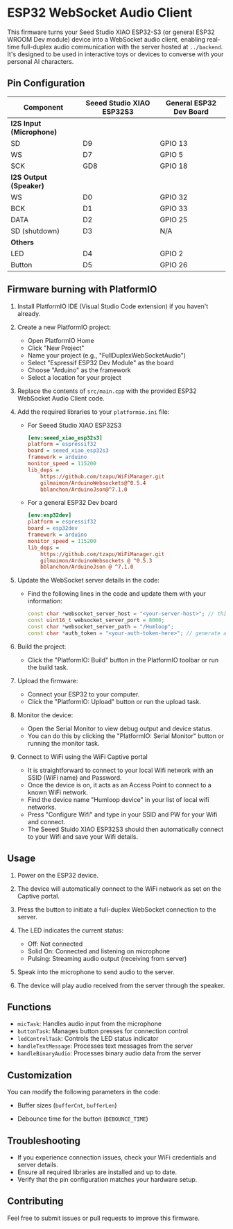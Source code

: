 # ESP32 WebSocket Audio Client

This firmware turns your Seed Studio XIAO ESP32-S3 (or general ESP32 WROOM Dev module) device into a WebSocket audio client, enabling real-time full-duplex audio communication with the server hosted at `../backend`. It's designed to be used in interactive toys or devices to converse with your personal AI characters.

## Pin Configuration

<!-- ### For Seeed Studio XIAO ESP32S3 -->

| **Component**              | **Seeed Studio XIAO ESP32S3** | **General ESP32 Dev Board** |
| -------------------------- | ----------------------------- | --------------------------- |
| **I2S Input (Microphone)** |                               |                             |
| SD                         | D9                            | GPIO 13                     |
| WS                         | D7                            | GPIO 5                      |
| SCK                        | GD8                           | GPIO 18                     |
| **I2S Output (Speaker)**   |                               |                             |
| WS                         | D0                            | GPIO 32                     |
| BCK                        | D1                            | GPIO 33                     |
| DATA                       | D2                            | GPIO 25                     |
| SD (shutdown)              | D3                            | N/A                         |
| **Others**                 |                               |                             |
| LED                        | D4                            | GPIO 2                      |
| Button                     | D5                            | GPIO 26                     |

<!-- 
          I2S Input (Microphone)

          -   SD: D9
          -   WS: D7
          -   SCK: GD8

          I2S Output (Speaker with amp MAX98357A)

          -   WS: D0
          -   BCK: D1
          -   DATA: D2
          -   SD: D3 (shutdown)

          Other

          -   LED: D4
          -   Button: D5

### For a general ESP32 dev board

          I2S Input (Microphone)

          -   SD: GPIO 13
          -   WS: GPIO 5
          -   SCK: GPIO 18

          I2S Output (Speaker)

          -   WS: GPIO 32
          -   BCK: GPIO 33
          -   DATA: GPIO 25

          Other

          -   LED: GPIO 2
          -   Button: GPIO 26 -->

## Firmware burning with PlatformIO

1. Install PlatformIO IDE (Visual Studio Code extension) if you haven't already.

2. Create a new PlatformIO project:

    - Open PlatformIO Home
    - Click "New Project"
    - Name your project (e.g., "FullDuplexWebSocketAudio")
    - Select "Espressif ESP32 Dev Module" as the board
    - Choose "Arduino" as the framework
    - Select a location for your project

3. Replace the contents of `src/main.cpp` with the provided ESP32 WebSocket Audio Client code.

4. Add the required libraries to your `platformio.ini` file:

   - For Seeed Studio XIAO ESP32S3

       ```ini
       [env:seeed_xiao_esp32s3]
       platform = espressif32
       board = seeed_xiao_esp32s3
       framework = arduino
       monitor_speed = 115200
       lib_deps =
           https://github.com/tzapu/WiFiManager.git
           gilmaimon/ArduinoWebsockets@^0.5.4
           bblanchon/ArduinoJson@^7.1.0
       ```

   - For a general ESP32 Dev board
       ```ini
       [env:esp32dev]
       platform = espressif32
       board = esp32dev
       framework = arduino
       monitor_speed = 115200
       lib_deps =
           https://github.com/tzapu/WiFiManager.git
           gilmaimon/ArduinoWebsockets @ ^0.5.3
           bblanchon/ArduinoJson @ ^7.1.0
       ```
       
5. Update the WebSocket server details in the code:

    - Find the following lines in the code and update them with your information:
        ```cpp
        const char *websocket_server_host = "<your-server-host>"; // this is your WiFi I.P. Address
        const uint16_t websocket_server_port = 8000;
        const char *websocket_server_path = "/Humloop";
        const char *auth_token = "<your-auth-token-here>"; // generate auth-token in your Humloop web-app in Settings
        ```

6. Build the project:

    - Click the "PlatformIO: Build" button in the PlatformIO toolbar or run the build task.

7. Upload the firmware:

    - Connect your ESP32 to your computer.
    - Click the "PlatformIO: Upload" button or run the upload task.

8. Monitor the device:

    - Open the Serial Monitor to view debug output and device status.
    - You can do this by clicking the "PlatformIO: Serial Monitor" button or running the monitor task.

9. Connect to WiFi using the WiFi Captive portal
    - It is straightforward to connect to your local Wifi network with an SSID (WiFi name) and Password.
    - Once the device is on, it acts as an Access Point to connect to a known WiFi network.
    - Find the device name "Humloop device" in your list of local wifi networks.
    - Press "Configure Wifi" and type in your SSID and PW for your Wifi and connect.
    - The Seeed Stuido XIAO ESP32S3 should then automatically connect to your Wifi and save your Wifi details.

## Usage

1. Power on the ESP32 device.
2. The device will automatically connect to the WiFi network as set on the Captive portal.
3. Press the button to initiate a full-duplex WebSocket connection to the server.
4. The LED indicates the current status:

    - Off: Not connected
    - Solid On: Connected and listening on microphone
    - Pulsing: Streaming audio output (receiving from server)

5. Speak into the microphone to send audio to the server.
6. The device will play audio received from the server through the speaker.

<!-- ## Features -->

<!-- -   Real-time audio streaming using WebSocket
-   Full-duplex I2S audio input (microphone) and I2S audio output (speaker)
-   WiFi connectivity
-   LED status indicator -->
<!-- -   Button interrupt for connection management -->

<!-- ## Hardware Requirements

-   ESP32 development board
-   INMP441 MEMS microphone (I2S input)
-   MAX98357A amplifier (I2S output)
-   LED (for status indication)
-   Push button (for connection control)
-   USB Type-C or Micro USB power cable -->


## Functions

-   `micTask`: Handles audio input from the microphone
-   `buttonTask`: Manages button presses for connection control
-   `ledControlTask`: Controls the LED status indicator
-   `handleTextMessage`: Processes text messages from the server
-   `handleBinaryAudio`: Processes binary audio data from the server

## Customization

You can modify the following parameters in the code:

<!-- -   Audio sample rate (`SAMPLE_RATE`) -->
-   Buffer sizes (`bufferCnt`, `bufferLen`)
<!-- -   LED brightness levels (`MIN_BRIGHTNESS`, `MAX_BRIGHTNESS`) -->
-   Debounce time for the button (`DEBOUNCE_TIME`)

## Troubleshooting

-   If you experience connection issues, check your WiFi credentials and server details.
-   Ensure all required libraries are installed and up to date.
-   Verify that the pin configuration matches your hardware setup.

## Contributing

Feel free to submit issues or pull requests to improve this firmware.

